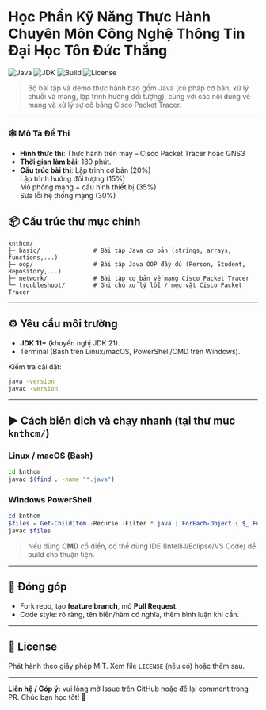 # Học Phần Kỹ Năng Thực Hành Chuyên Môn Công Nghệ Thông Tin Đại Học Tôn Đức Thắng

![Java](https://img.shields.io/badge/Java-Programming-blue)
![JDK](https://img.shields.io/badge/Requires-JDK%2011%2B-informational)
![Build](https://img.shields.io/badge/Build-javac%20%7C%20CLI-success)
![License](https://img.shields.io/badge/License-MIT-lightgrey)

> Bộ bài tập và demo thực hành bao gồm Java (cú pháp cơ bản, xử lý chuỗi và mảng, lập trình hướng đối tượng), cùng với các nội dung về mạng và xử lý sự cố bằng Cisco Packet Tracer.

---

### 🕸 Mô Tả Đề Thi

- **Hình thức thi**: Thực hành trên máy – Cisco Packet Tracer hoặc GNS3  
- **Thời gian làm bài**: 180 phút.  
- **Cấu trúc bài thi**:
  Lập trình cơ bản (20%)  
  Lập trình hướng đối tượng (15%)  
  Mô phỏng mạng + cấu hình thiết bị (35%)  
  Sửa lỗi hệ thống mạng (30%)

## 📦 Cấu trúc thư mục chính

```text
knthcm/
├─ basic/               # Bài tập Java cơ bản (strings, arrays, functions,...)
├─ oop/                 # Bài tập Java OOP đầy đủ (Person, Student, Repository,...)
├─ network/             # Bài tập cơ bản về mạng Cisco Packet Tracer
└─ troubleshoot/        # Ghi chú xử lý lỗi / mẹo vặt Cisco Packet Tracer
```

---

## ⚙️ Yêu cầu môi trường

- **JDK 11+** (khuyến nghị JDK 21).
- Terminal (Bash trên Linux/macOS, PowerShell/CMD trên Windows).

Kiểm tra cài đặt:

```bash
java -version
javac -version
```

---

## ▶️ Cách biên dịch và chạy nhanh (tại thư mục `knthcm/`)

### Linux / macOS (Bash)

```bash
cd knthcm
javac $(find . -name "*.java")
```

### Windows PowerShell

```powershell
cd knthcm
$files = Get-ChildItem -Recurse -Filter *.java | ForEach-Object { $_.FullName }
javac $files
```

> Nếu dùng **CMD** cổ điển, có thể dùng IDE (IntelliJ/Eclipse/VS Code) để build cho thuận tiện.

---

## 🤝 Đóng góp

- Fork repo, tạo **feature branch**, mở **Pull Request**.
- Code style: rõ ràng, tên biến/hàm có nghĩa, thêm bình luận khi cần.

---

## 📜 License

Phát hành theo giấy phép MIT. Xem file `LICENSE` (nếu có) hoặc thêm sau.

---

**Liên hệ / Góp ý:** vui lòng mở Issue trên GitHub hoặc để lại comment trong PR. Chúc bạn học tốt! 🚀

